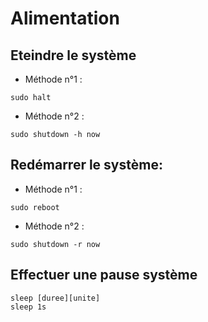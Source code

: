 # Alimentation

## Eteindre le système

* Méthode n°1 :

```shell
sudo halt
```

* Méthode n°2 :

```shell
sudo shutdown -h now
```

## Redémarrer le système:

* Méthode n°1 :

```shell
sudo reboot
```

* Méthode n°2 :

```shell
sudo shutdown -r now
```

## Effectuer une pause système

```shell
sleep [duree][unite]
sleep 1s
```
